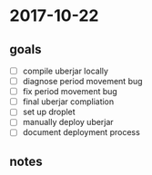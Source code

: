 # 2017-10-22

## goals
- [ ] compile uberjar locally
- [ ] diagnose period movement bug
- [ ] fix period movement bug
- [ ] final uberjar compliation
- [ ] set up droplet
- [ ] manually deploy uberjar
- [ ] document deployment process

## notes
